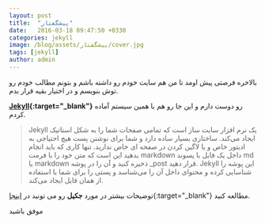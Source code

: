 ```yaml
---
layout: post
title:  "پیشگفتار"
date:   2016-03-18 09:47:50 +0330
categories: jekyll
image: /blog/assets/پیشگفتار/cover.jpg
tags: [jekyll]
author: admin
---
```

بالاخره فرصتی پیش اومد تا من هم سایت خودم رو داشته باشم و بتونم مطالب خودم رو توش بنویسم و در اختیار بقیه قرار بدم.

<!--more-->

<span>**[Jekyll][jekyll]{:target="_blank"}**</span> رو دوست دارم و این جا رو هم با همین سیستم آماده کردم.

>Jekyll یک نرم افزار سایت ساز است که تمامی صفحات شما را به شکل استاتیک ایجاد می‌کند. ساختاری بسیار ساده دارد و شما برای نوشتن پست هیچ احتیاجی به ادیتور خاص و یا لاگین کردن در صفحه ای خاص ندارید. تنها کاری که باید انجام بدهید این است که متن خود را با فرمت markdown داخل یک فایل با پسوند md یا markdown ذخیره کنید و آن را در پوشه _post قرار دهید. Jekyll این پوشه را شناسایی کرده و محتوای داخل آن را می‌شناسد و پستی را برای شما با استفاده از همان فایل ایجاد می‌کند.

توضیحات بیشتر در مورد **جکیل** رو می تونید در [اینجا][frontend]{:target="_blank"} مطالعه کنید.

موفق باشید


[jekyll]: https://jekyllrb.com
[frontend]: http://front-end.ir/webdesign/why-i-have-chosen-jekyll/